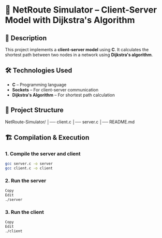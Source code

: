 # 🚀 NetRoute Simulator – Client-Server Model with Dijkstra's Algorithm

## 📌 Description
This project implements a **client-server model** using **C**. It calculates the shortest path between two nodes in a network using **Dijkstra's algorithm**.

## 🛠️ Technologies Used
- **C** – Programming language  
- **Sockets** – For client-server communication  
- **Dijkstra's Algorithm** – For shortest path calculation  

## 📂 Project Structure
NetRoute-Simulator/ │── client.c │── server.c │── README.md


## 🏗️ Compilation & Execution
### **1. Compile the server and client**

```bash
gcc server.c -o server
gcc client.c -o client

```
### **2. Run the server**
```bash
Copy
Edit
./server
```
### **3. Run the client**
```bash
Copy
Edit
./client
